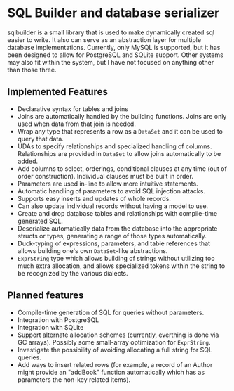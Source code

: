 # SQL Builder and database serializer

sqlbuilder is a small library that is used to make dynamically created sql easier to write. It also can serve as an abstraction layer for multiple database implementations. Currently, only MySQL is supported, but it has been designed to allow for PostgreSQL and SQLite support. Other systems may also fit within the system, but I have not focused on anything other than those three.

## Implemented Features

* Declarative syntax for tables and joins
* Joins are automatically handled by the building functions. Joins are only used when data from that join is needed.
* Wrap any type that represents a row as a `DataSet` and it can be used to query that data.
* UDAs to specify relationships and specialized handling of columns. Relationships are provided in `DataSet` to allow joins automatically to be added.
* Add columns to select, orderings, conditional clauses at any time (out of order construction). Individual clauses must be built in order.
* Parameters are used in-line to allow more intuitive statements.
* Automatic handling of parameters to avoid SQL injection attacks.
* Supports easy inserts and updates of whole records.
* Can also update individual records without having a model to use.
* Create and drop database tables and relationships with compile-time generated SQL.
* Deserialize automatically data from the database into the appropriate structs or types, generating a range of those types automatically.
* Duck-typing of expressions, parameters, and table references that allows building one's own `DataSet`-like abstractions.
* `ExprString` type which allows building of strings without utilizing too much extra allocation, and allows specialized tokens within the string to be recognized by the various dialects.

## Planned features
* Compile-time generation of SQL for queries without parameters.
* Integration with PostgreSQL
* Integration with SQLite
* Support alternate allocation schemes (currently, everthing is done via GC arrays). Possibly some small-array optimization for `ExprString`.
* Investigate the possibility of avoiding allocating a full string for SQL queries.
* Add ways to insert related rows (for example, a record of an Author might provide an "addBook" function automatically which has as parameters the non-key related items).
